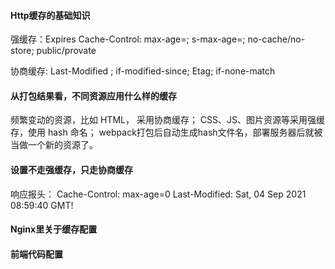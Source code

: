 #### Http缓存的基础知识
强缓存：Expires
       Cache-Control: max-age=; s-max-age=; no-cache/no-store; public/provate

协商缓存: Last-Modified ; if-modified-since; Etag; if-none-match

#### 从打包结果看，不同资源应用什么样的缓存
频繁变动的资源，比如 HTML， 采用协商缓存；
CSS、JS、图片资源等采用强缓存，使用 hash 命名；
webpack打包后自动生成hash文件名，部署服务器后就被当做一个新的资源了。

#### 设置不走强缓存，只走协商缓存
响应报头：
Cache-Control: max-age=0
Last-Modified: Sat, 04 Sep 2021 08:59:40 GMT!

#### Nginx里关于缓存配置


#### 前端代码配置
